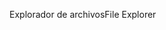 <span data-ttu-id="10b56-101">Explorador de archivos</span><span class="sxs-lookup"><span data-stu-id="10b56-101">File Explorer</span></span>